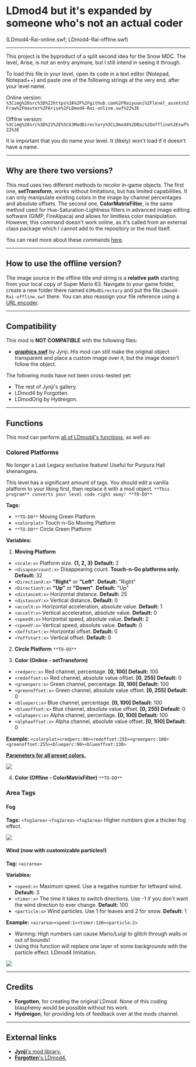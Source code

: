 # LDmod4 but it's expanded by someone who's not an actual coder
(LDmod4-Rai-online.swf; LDmod4-Rai-offline.swf)

---

This project is the byproduct of a split second idea for the Snow MDC. The level, Arise, is not an entry anymore, but I still intend in seeing it through.

To load this file in your level, open its code in a text editor (Notepad, Notepad++) and paste one of the following strings at the very end, after your level name.

Online version: `%3Cimg%20src%3D%22https%3A%2F%2Fgithub.com%2FRaiyuuni%2Flevel_assets%2Fraw%2Fmaster%2FArise%2FLDmod4-Rai-online.swf%22%3E`

Offline version: `%3Cimg%20src%3D%22%2E%5C63ModDirectory%5CLDmod4%2DRai%2Doffline%2Eswf%22%3E`

It is important that you do name your level. It (likely) won't load if it doesn't have a name.

---

## Why are there two versions?

This mod uses two different methods to recolor in-game objects. The first one, **setTransform**, works without limitations, but has limited capabilities. It can only manipulate existing colors in the image by channel percentages and absolute offsets. The second one, **ColorMatrixFilter**, is the same method used for Hue-Saturation-Lightness filters in advanced image editing software (GIMP, FireAlpaca) and allows for limitless color manipulation. However, this command doesn't work online, as it's called from an external class package which I cannot add to the repository or the mod itself.

You can read more about these commands [here](http://homepage.divms.uiowa.edu/~slonnegr/flash/ActionScript2Reference.pdf).

---

## How to use the offline version?

The image source in the offline title end string is a **relative path** starting from your local copy of Super Mario 63. Navigate to your game folder, create a new folder there named `63ModDirectory` and put the file `LDmod4-Rai-offline.swf` there. You can also reassign your file reference using a [URL encoder](https://www.url-encode-decode.com/).

---

## Compatibility

This mod is **NOT COMPATIBLE** with the following files:

- [**graphics.swf**](https://github.com/Runouw-Modders/SM63-Mods/blob/master/dev/graphics.swf) by Jynji. His mod can still make the original object transparent and place a custom image over it, but the image doesn't follow the object.

The following mods have not been cross-tested yet:

- The rest of Jynji's gallery.
- LDmod4 by Forgotten.
- LDmodOrig by Hydreigon.

---

## Functions

This mod can perform [all of LDmod4's functions](https://github.com/XnKradst/63LDMods/blob/master/LDmod.md), as well as:

### Colored Platforms

No longer a Last Legacy exclusive feature! Useful for Purpura Hall shenanigans.

This level has a significant amount of tags. You should edit a vanilla platform to your liking first, then replace it with a mod object. `**This program** converts your level code right away! **TO-DO**`

**Tags:**
- `**TO-DO**` Moving Green Platform
- `<colorplat>` Touch-n-Go Moving Platform
- `**TO-DO**` Circle Green Platform

**Variables:**
1. **Moving Platform**
- `<scale:x>` Platform size. **{1, 2, 3}** **Default:** 2
- `<disapearcount:x>` Disappearing count. **Touch-n-Go platforms only.** **Default:** 32 
- `<DirectionX:x>` **"Right"** or **"Left"**. **Default:** "Right"
- `<DirectionY:x>` **"Up"** or **"Down"**. **Default:** "Up"
- `<distanceX:x>` Horizontal distance. **Default:** 25
- `<distanceY:x>` Vertical distance. **Default:** 0
- `<accelX:x>` Horizontal acceleration, absolute value. **Default:** 1
- `<accelY:x>` Vertical acceleration, absolute value. **Default:** 0
- `<speedX:x>` Horizontal speed, absolute value. **Default:** 2
- `<speedY:x>` Vertical speed, absolute value. **Default:** 0
- `<Xoffstart:x>` Horizontal offset. **Default:** 0
- `<Yoffstart:x>` Vertical offset. **Default:** 0


2. **Circle Platform**
`**TO-DO**`


3. **Color (Online - setTransform)**
- `<redperc:x>` Red channel, percentage. **[0, 100]** **Default:** 100
- `<redoffset:x>` Red channel, absolute value offset. **[0, 255]** **Default:** 0
- `<greenperc:x>` Green channel, percentage. **[0, 100]** **Default:** 100
- `<greenoffset:x>` Green channel, absolute value offset. **[0, 255]** **Default:** 0
- `<blueperc:x>` Blue channel, percentage. **[0, 100]** **Default:** 100
- `<blueoffset:x>` Blue channel, absolute value offset. **[0, 255]** **Default:** 0
- `<alphaperc:x>` Alpha channel, percentage. **[0, 100]** **Default:** 100
- `<alphaoffset:x>` Alpha channel, absolute value offset. **[0, 100]** **Default:** 0

**Example:** `<colorplat><redperc:90><redoffset:255><greenperc:100><greenoffset:255><blueperc:90><blueoffset:130>`

[**Parameters for all preset colors.**](https://docs.google.com/spreadsheets/d/1n8EjU3Qe3UCEi0wm-RzcDASyxRoX2fLD8vLJjcDPKpE/edit?usp=sharing)

![](https://i.imgur.com/sbU0yjf.png "")

4. **Color (Offline - ColorMatrixFilter)**
`**TO-DO**`


### Area Tags

#### Fog

**Tags:** `<fog1area>` `<fog2area>` `<fog3area>`
Higher numbers give a thicker fog effect.

![](https://i.imgur.com/EeMEBR2.png "")

#### Wind (now with customizable particles!)

**Tag:** `<airarea>`

**Variables:**
- `<speed:x>` Maximum speed. Use a negative number for leftward wind. **Default:** 3
- `<timer:x>` The time it takes to switch directions. Use -1 if you don't want the wind direction to ever change. **Default:** 100
- `<particle:x>` Wind particles. Use 1 for leaves and 2 for snow. **Default:** 1

**Example:** `<airarea><speed:1><timer:120><particle:2>`

- Warning: High numbers can cause Mario/Luigi to glitch through walls or out of bounds!
- Using this function will replace one layer of some backgrounds with the particle effect. LDmod4 limitation.

![](https://i.imgur.com/p5JMX9R.png "")


---

## Credits
- **Forgotten**, for creating the original LDmod. None of this coding blasphemy would be possible without his work.
- **Hydreigon**, for providing lots of feedback over at the mods channel.

---

## External links

- [**Jynji**'s mod library.](https://github.com/Runouw-Modders/SM63-Mods)
- [**Forgotten**'s LDmod4.](https://github.com/XnKradst/63LDMods)
